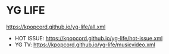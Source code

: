 # YG LIFE
https://kpopcord.github.io/yg-life/all.xml
- HOT ISSUE: https://kpopcord.github.io/yg-life/hot-issue.xml
- YG TV: https://kpopcord.github.io/yg-life/musicvideo.xml
